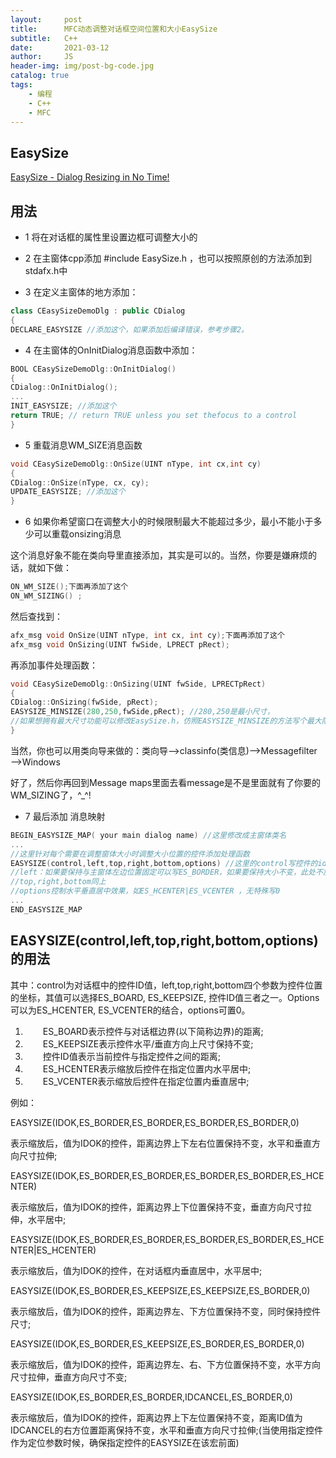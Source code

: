 ```yaml
---
layout:     post
title:      MFC动态调整对话框空间位置和大小EasySize
subtitle:   C++
date:       2021-03-12
author:     JS
header-img: img/post-bg-code.jpg
catalog: true
tags:
    - 编程
    - C++
    - MFC
---
```


## EasySize

[EasySize - Dialog Resizing in No Time!](https://www.codeproject.com/Articles/1657/EasySize-Dialog-Resizing-in-No-Time)

## 用法

* 1 将在对话框的属性里设置边框可调整大小的

* 2 在主窗体cpp添加 #include EasySize.h ，也可以按照原创的方法添加到 stdafx.h中

* 3 在定义主窗体的地方添加：

``` C++ 
class CEasySizeDemoDlg : public CDialog
{
DECLARE_EASYSIZE //添加这个，如果添加后编译错误，参考步骤2。

```

* 4 在主窗体的OnInitDialog消息函数中添加：

``` C++ 
BOOL CEasySizeDemoDlg::OnInitDialog()
{
CDialog::OnInitDialog();
...
INIT_EASYSIZE; //添加这个
return TRUE; // return TRUE unless you set thefocus to a control
}
```

* 5 重载消息WM_SIZE消息函数

``` C++ 
void CEasySizeDemoDlg::OnSize(UINT nType, int cx,int cy)
{
CDialog::OnSize(nType, cx, cy);
UPDATE_EASYSIZE; //添加这个
}
```

* 6 如果你希望窗口在调整大小的时候限制最大不能超过多少，最小不能小于多少可以重载onsizing消息

这个消息好象不能在类向导里直接添加，其实是可以的。当然，你要是嫌麻烦的话，就如下做：

``` C++ 
ON_WM_SIZE();下面再添加了这个
ON_WM_SIZING() ;
```

然后查找到：

``` C++ 
afx_msg void OnSize(UINT nType, int cx, int cy);下面再添加了这个
afx_msg void OnSizing(UINT fwSide, LPRECT pRect);
```

再添加事件处理函数：

``` C++ 
void CEasySizeDemoDlg::OnSizing(UINT fwSide, LPRECTpRect)
{
CDialog::OnSizing(fwSide, pRect);
EASYSIZE_MINSIZE(280,250,fwSide,pRect); //280,250是最小尺寸，
//如果想拥有最大尺寸功能可以修改EasySize.h，仿照EASYSIZE_MINSIZE的方法写个最大限制的。
}
```

当然，你也可以用类向导来做的：类向导—>classinfo(类信息)—>Messagefilter—>Windows

好了，然后你再回到Message maps里面去看message是不是里面就有了你要的WM_SIZING了，^_^!

* 7 最后添加 消息映射

``` C++ 
BEGIN_EASYSIZE_MAP( your main dialog name) //这里修改成主窗体类名
...
//这里针对每个需要在调整窗体大小时调整大小位置的控件添加处理函数
EASYSIZE(control,left,top,right,bottom,options) //这里的control写控件的id号
//left：如果要保持与主窗体左边位置固定可以写ES_BORDER，如果要保持大小不变，此处不加特殊处理，写ES_KEEPSIZE，如果要以其他空间的左边，作为基准可以写该控件的id号
//top,right,bottom同上
//options控制水平垂直居中效果，如ES_HCENTER|ES_VCENTER ，无特殊写0
...
END_EASYSIZE_MAP
```

## EASYSIZE(control,left,top,right,bottom,options)的用法

其中：control为对话框中的控件ID值，left,top,right,bottom四个参数为控件位置的坐标，其值可以选择ES_BOARD, ES_KEEPSIZE, 控件ID值三者之一。Options可以为ES_HCENTER, ES_VCENTER的结合，options可置0。

   1. 　　ES_BOARD表示控件与对话框边界(以下简称边界)的距离;
   2. 　　ES_KEEPSIZE表示控件水平/垂直方向上尺寸保持不变;
   3. 　　控件ID值表示当前控件与指定控件之间的距离;
   4. 　　ES_HCENTER表示缩放后控件在指定位置内水平居中;
   5. 　　ES_VCENTER表示缩放后控件在指定位置内垂直居中;

例如：

EASYSIZE(IDOK,ES_BORDER,ES_BORDER,ES_BORDER,ES_BORDER,0)

表示缩放后，值为IDOK的控件，距离边界上下左右位置保持不变，水平和垂直方向尺寸拉伸;

EASYSIZE(IDOK,ES_BORDER,ES_BORDER,ES_BORDER,ES_BORDER,ES_HCENTER)

表示缩放后，值为IDOK的控件，距离边界上下位置保持不变，垂直方向尺寸拉伸，水平居中;

EASYSIZE(IDOK,ES_BORDER,ES_BORDER,ES_BORDER,ES_BORDER,ES_HCENTER|ES_HCENTER)

表示缩放后，值为IDOK的控件，在对话框内垂直居中，水平居中;

EASYSIZE(IDOK,ES_BORDER,ES_KEEPSIZE,ES_KEEPSIZE,ES_BORDER,0)

表示缩放后，值为IDOK的控件，距离边界左、下方位置保持不变，同时保持控件尺寸;

EASYSIZE(IDOK,ES_BORDER,ES_KEEPSIZE,ES_BORDER,ES_BORDER,0)

表示缩放后，值为IDOK的控件，距离边界左、右、下方位置保持不变，水平方向尺寸拉伸，垂直方向尺寸不变;

EASYSIZE(IDOK,ES_BORDER,ES_BORDER,IDCANCEL,ES_BORDER,0)

表示缩放后，值为IDOK的控件，距离边界上下左位置保持不变，距离ID值为IDCANCEL的右方位置距离保持不变，水平和垂直方向尺寸拉伸;(当使用指定控件作为定位参数时候，确保指定控件的EASYSIZE在该宏前面)